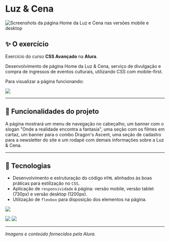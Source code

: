 # Luz & Cena

![Screenshots da página Home da Luz e Cena nas versões mobile e desktop](https://github.com/user-attachments/assets/d718cdef-68e8-4b20-b7ac-9f9a217aeeb0)


## ✨ O exercício

Exercício do curso <b>CSS Avançado</b> na <b>Alura</b>.

Desenvolvimento de página Home da Luz & Cena, serviço de divulgação e compra de ingressos de eventos culturais, utilizando CSS com mobile-first.

Para visualizar a página funcionando: 

<a href="https://lucasjdantas.github.io/exercicio-alura-css-avancado-2/" target="_blank"><img loading="lazy" src="https://img.shields.io/badge/GitHub%20Pages-222222?style=for-the-badge&logo=github%20Pages&logoColor=white" target="_blank"></a>

<hr>

## 🔨 Funcionalidades do projeto

A página mostrará um menu de navegação no cabeçalho, um banner com o slogan "Onde a realidade encontra a fantasia", uma seção com os filmes em cartaz, um banner para o combo Dragon's Ascent, uma seção de cadastro para a newsletter do site e um rodapé com demais informações sobre a Luz & Cena.

<hr>

## 🚀 Tecnologias

- Desenvolvimento e estruturação do código `HTML` alinhados às boas práticas para estilização no `CSS`.
- Aplicação de `responsividade` à página: versão mobile, versão tablet (730px) e versão desktop (1200px).
- Utilização de `flexbox` para disposição dos elementos na página.

<img loading="laz" src="https://img.shields.io/badge/VSCode-0078D4?style=for-the-badge&logo=visual%20studio%20code&logoColor=white">

<img loading="lazy" src="https://img.shields.io/badge/HTML5-E34F26?style=for-the-badge&logo=html5&logoColor=white"> <img loading="lazy" src="https://img.shields.io/badge/CSS3-1572B6?style=for-the-badge&logo=css3&logoColor=white">

<hr>

*Imagens e conteúdo fornecidos pela Alura.*


